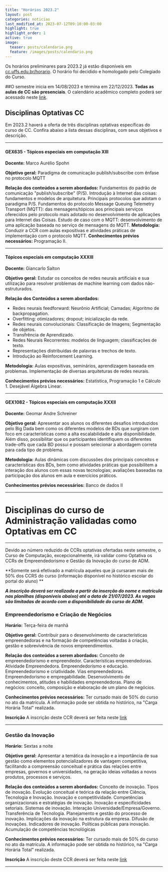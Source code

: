 ```yaml
---
title: "Horários 2023.2"
layout: post
categories: noticias
last_modified_at: 2023-07-12T09:10:00-03:00
highlight: true
highlight_order: 1
active: true
image:
  teaser: posts/calendario.png
  feature: /images/posts/calendario.png
---
```


Os horários preliminares para 2023.2 já estão disponíveis em [cc.uffs.edu.br/horario](https://cc.uffs.edu.br/horario/). O horário foi decidido e homologado pelo Colegiado do Curso. 

##O semestre inicia em 14/08/2023 e términa em 22/12/2023. **Todas as aulas de CC são presenciais**. O calendário acadêmico completo poderá ser acessado neste [link](https://www.uffs.edu.br/atos-normativos/resolucao/consuni/2022-0116).


## Disciplinas Optativas CC

Em 2023.2 haverá a oferta de três disciplinas optativas específicas do curso de CC. Confira abaixo a lista dessas disciplinas, com seus objetivos e descrição.

---

#### GEX635 - Tópicos especiais em computação XIII

**Docente:** Marco Aurélio Spohn

**Objetivo geral:**
Paradigma de comunicação publish/subscribe com ênfase no protocolo MQTT

**Relação dos conteúdos a serem abordados:**
Fundamentos do padrão de comunicação "publish/subscribe" (P/S). Introdução à Internet das coisas:
fundamentos e modelos de arquitetura. Principais protocolos que adotam o paradigma P/S. Fundamentos do
protocolo Message Queuing Telemetry Transport (MQTT): das mensagens/tópicos aos principais serviços
oferecidos pelo protocolo mais adotado no desenvolvimento de aplicações para Internet das Coisas. Estudo de caso com o MQTT: desenvolvimento de uma aplicação baseada no serviço de mensagens do MQTT.
**Metodologia:**
Conduzir a CCR com aulas expositivas e atividades práticas de implementação com o protocolo MQTT.
**Conhecimentos prévios necessários:**
Programação II.

---

#### Tópicos especiais em computação XXXIII

**Docente:** Giancarlo Salton

**Objetivo geral:**
Estudar os conceitos de redes neurais artificiais e sua utilização para resolver problemas de machine learning com dados não-estruturados.

**Relação dos Conteúdos a serem abordados:**
- Redes neurais feedforward: Neurônio Artificial; Camadas; Algoritmo de backpropagation. 
- Overfitting: otimizadores; dropout; inicialização da rede.
- Redes neurais convolucionais: Classificação de Imagens; Segmentação de objetos.
- Transfrência de Aprendizado.
- Redes Neurais Recorrentes: modelos de linguagem; classificações de texto.
- Representações distribuídas de palavras e trechos de texto.
- Introdução ao Reinforcement Learning.

**Metodologia:**
Aulas expositivas, seminários, aprendizagem baseada em problemas. Implementação de diversas arquiteturas de redes neurais.

**Conhecimentos prévios necessários:**
Estatística, Programação 1 e Cálculo 1. Desejável Álgebra Linear.

---

#### GEX1082 - Tópicos especiais em computação XXXII

**Docente:**
Geomar Andre Schreiner

**Objetivo geral:**
Apresentar aos alunos os diferentes desafios introduzidos pelo Big Dada bem como os diferentes modelos de BDs que surgiram com foco em características como a alta escalabilidade e alta disponibilidade. Além disso, possibilitar que os participantes identifiquem os diferentes trade-offs que cada BD possui e possam selecionar a abordagem correta para cada tipo de problema. 

**Metodologia:**
Aulas dinâmicas com discussões dos principais conceitos e características dos BDs, bem como atividades práticas que possibilitem a interação dos alunos com essas novas tecnologias; avaliações baseadas na participação dos alunos em aula e exercícios práticos.


**Conhecimentos prévios necessários:**
Banco de dados II

---

# Disciplinas do curso de Administração validadas como Optativas em CC

---

Devido ao número reduzido de CCRs optativas ofertadas neste semestre, o Curso de Computação, excepcionalmente, irá validar como Optativa os CCRs de Empreendedorismo e Gestão da Inovação do curso de ADM.

**Somente será efetivado a matrícula aqueles que já cursaram mais de 50% dos CCRS do curso (informação disponível no histórico escolar do portal do aluno) **

**_A inscrição deverá ser realizada a partir da inserção do nome e matrícula nas planilhas (disponíveis abaixo) até a data de 21/07/2023. As vagas são limitadas de acordo com a disponibilidade do curso de ADM._**

### Empreendedorismo e Criação de Negócios

**Horário:**
Terça-feira de manhã

**Objetivo geral:**
Contribuir para o desenvolvimento de características empreendedoras e na formação de
competências voltadas à criação, gestão e sobrevivência de novos empreendimentos.

**Relação dos conteúdos a serem abordados:**
Conceito de empreendedorismo e empreendedor. Características empreendedoras. Atividade
Empreendedora. Empreendedorismo e educação. Empreendedorismo e criatividade. Vias
empreendedoras. Empreendedorismo e empregabilidade. Desenvolvimento de conhecimentos,
atitudes e habilidades empreendedoras. Plano de negócios: conceito, composição e elaboração de um plano de negócios.

**Conhecimentos prévios necessários:**
Ter cursado mais de 50% do curso no ato da matrícula. A informação pode ser obtida no histórico, na "Carga Horária Total" realizada.

**Inscrição**
A inscrição deste CCR deverá ser feita neste [link](https://docs.google.com/spreadsheets/d/1fn7Ugch2KEdA8MCuEipvErjb_l0m4Njd3MJrOFQKEVM/edit?usp=sharing)

---

### Gestão da Inovação

**Horário:**
Sextas a noite

**Objetivo geral:**
Apresentar a temática da inovação e a importância de sua gestão como elementos potencializadores de vantagem competitiva, facilitando a compreensão conceitual e prática das relações entre empresas, governos e universidades, na geração ideias voltadas a novos produtos, processos e serviços.

**Relação dos conteúdos a serem abordados:**
Conceito de inovação. Tipos de inovação. Evolução conceitual e teórica da relação entre Ciência, Tecnologia e Inovação. Inovação e competitividade. Competências organizacionais e estratégias de inovação. Inovação e especificidades setoriais. Sistemas de inovação. Interação Universidade/Empresa/Governo. Transferência de Tecnologia. Planejamento e gestão do processo de inovação. Implicações da inovação na estrutura da empresa. Difusão de Inovações. Indicadores de inovação. Políticas públicas para inovação. Acumulação de competências tecnológicas

**Conhecimentos prévios necessários:**
Ter cursado mais de 50% do curso no ato da matrícula. A informação pode ser obtida no histórico, na "Carga Horária Total" realizada.

**Inscrição**
A inscrição deste CCR deverá ser feita neste [link](https://docs.google.com/spreadsheets/d/16ZbN7DXiBaV8sr7Z8Peog51bZCNrqqoMExbN-8abFVY/edit?usp=sharing)

---

